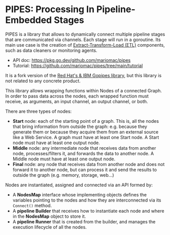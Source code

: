 # PIPES: Processing In Pipeline-Embedded Stages

PIPES is a library that allows to dynamically connect multiple pipeline
stages that are communicated via channels. Each stage will run in a goroutine.
Its main use case is the creation of [Extract-Transform-Load (ETL)](https://en.wikipedia.org/wiki/Extract,_transform,_load)
components, such as data cleaners or monitoring agents.

* API doc: https://pkg.go.dev/github.com/mariomac/pipes
* Tutorial: https://github.com/mariomac/pipes/tree/main/tutorial

It is a fork version of the [Red Hat's & IBM Gopipes library](https://pkg.go.dev/github.com/netobserv/gopipes),
but this library is not related to any concrete product.

This library allows wrapping functions within Nodes of a connected Graph. In order to pass data across
the nodes, each wrapped function must receive, as arguments, an input channel, an output channel,
or both.

There are three types of nodes:

* **Start** node: each of the starting point of a graph. This is, all the nodes that bring information
  from outside the graph: e.g. because they generate them or because they acquire them from an
  external source like a Web Service. A graph must have at least one Start node. A Start node must
  have at least one output node.
* **Middle** node: any intermediate node that receives data from another node, processes/filters it,
  and forwards the data to another node. A Middle node must have at least one output node.
* **Final** node: any node that receives data from another node and does not forward it to
  another node, but can process it and send the results to outside the graph
  (e.g. memory, storage, web...)

Nodes are instantiated, assigned and connected via an API formed by:

* A **NodesMap** interface whose implementing objects defines the variables pointing to the nodes
  and how they are interconnected via its `Connect()` method.
* A **pipeline Builder** that receives how to instantiate each node and where in the **NodesMap**
  object to store it.
* A **pipeline Runner** that is created from the builder, and manages the execution lifecycle of all
  the nodes.
